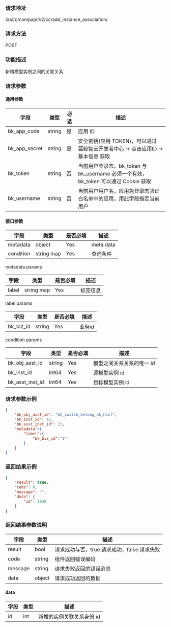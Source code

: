 
### 请求地址

/api/c/compapi/v2/cc/add_instance_association/

### 请求方法

POST

### 功能描述

新增模型实例之间的关联关系.

### 请求参数

#### 通用参数

| 字段 | 类型 | 必选 |  描述 |
|-----------|------------|--------|------------|
| bk_app_code  |  string    | 是 | 应用 ID     |
| bk_app_secret|  string    | 是 | 安全密钥(应用 TOKEN)，可以通过 蓝鲸智云开发者中心 -&gt; 点击应用ID -&gt; 基本信息 获取 |
| bk_token     |  string    | 否 | 当前用户登录态，bk_token 与 bk_username 必须一个有效，bk_token 可以通过 Cookie 获取 |
| bk_username  |  string    | 否 | 当前用户用户名，应用免登录态验证白名单中的应用，用此字段指定当前用户 |

#### 接口参数

| 字段                 |  类型      | 是否必填	   |  描述          |
|----------------------|------------|--------|-----------------------------|
| metadata           | object     | Yes    | meta data             |
| condition | string map     | Yes   | 查询条件 |

metadata params

| 字段                 |  类型      | 是否必填	   |  描述         |
|---------------------|------------|--------|-----------------------------|
| label           | string map     | Yes     |标签信息 |

label params

| 字段                 |  类型      | 是否必填	   |  描述         |
|---------------------|------------|--------|-----------------------------|
| bk_biz_id           | string      | Yes     | 业务id |

condition params

| 字段                 |  类型      | 是否必填	   |  描述         |
|---------------------|------------|--------|-----------------------------|
| bk_obj_asst_id           | string     | Yes     | 模型之间关系关系的唯一 id|
| bk_inst_id           | int64     | Yes     | 源模型实例 id|
| bk_asst_inst_id           | int64     | Yes     | 目标模型实例 id|


### 请求参数示例

``` json
{
    "bk_obj_asst_id": "bk_switch_belong_bk_host",
    "bk_inst_id": 11,
    "bk_asst_inst_id": 21,
    "metadata":{
        "label":{
            "bk_biz_id":"1"
        }
    }
}
```

### 返回结果示例

```json
{
    "result": true,
    "code": 0,
    "message": "",
    "data": {
        "id": 1038
    }
}

```

### 返回结果参数说明

| 字段      | 类型      | 描述      |
|-----------|-----------|-----------|
| result    | bool      | 请求成功与否，true:请求成功，false:请求失败 |
| code      | string    | 组件返回错误编码 |
| message   | string    | 请求失败返回的错误消息 |
| data      | object    | 请求成功返回的数据 |

#### data

| 字段       | 类型     | 描述         |
|------------|----------|--------------|
|id|int|新增的实例关联关系身份 id|
